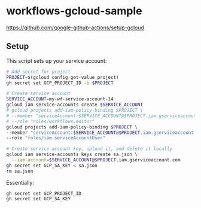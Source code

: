 # workflows-gcloud-sample

https://github.com/google-github-actions/setup-gcloud

## Setup

This script sets up your service account:

```sh
# Add secret for project
PROJECT=$(gcloud config get-value project)
gh secret set GCP_PROJECT_ID -b $PROJECT

# Create service account
SERVICE_ACCOUNT=my-wf-service-account-14
gcloud iam service-accounts create $SERVICE_ACCOUNT
# gcloud projects add-iam-policy-binding $PROJECT \
# --member "serviceAccount:$SERVICE_ACCOUNT@$PROJECT.iam.gserviceaccount.com" \
# --role "roles/workflows.editor"
gcloud projects add-iam-policy-binding $PROJECT \
--member "serviceAccount:$SERVICE_ACCOUNT@$PROJECT.iam.gserviceaccount.com" \
--role "roles/iam.serviceAccountUser"

# Create service account key, upload it, and delete it locally
gcloud iam service-accounts keys create sa.json \
  --iam-account=$SERVICE_ACCOUNT@$PROJECT.iam.gserviceaccount.com
gh secret set GCP_SA_KEY < sa.json
rm sa.json
```

Essentially:

```
gh secret set GCP_PROJECT_ID
gh secret set GCP_SA_KEY
```